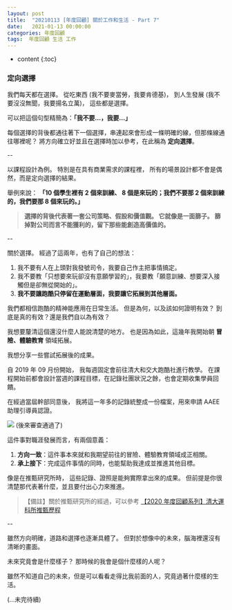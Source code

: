 ```yaml
---
layout: post
title:  "20210113 [年度回顧] 關於工作和生活 - Part 7"
date:   2021-01-13 00:00:00
categories: 年度回顧
tags:  年度回顧 生活 工作
---
```



* content
{:toc}


### 定向選擇

我們每天都在選擇。
從吃東西 (我不要麥當勞，我要肯德基)，
到人生發展 (我不要沒沒無聞，我要揚名立萬)，
這些都是選擇。

可以把這個句型精簡為：**「我不要...，我要...」**

每個選擇的背後都通往著下一個選擇，串連起來會形成一條明確的線，但那條線通往哪裡呢？
將方向確立好並且在選擇時加以參考，在此稱為 **定向選擇**。

--

以課程設計為例。
特別是在具有商業需求的課程裡，
所有的場景設計都不會是偶然，而是定向選擇的結果。

舉例來說：
**「10 個學生裡有 2 個來訓練、 8 個是來玩的；我們不要那 2 個來訓練的，我們要那 8 個來玩的。」**

> **選擇的背後代表著一套公司策略、假設和價值觀。
它就像是一面篩子。
篩掉對公司而言不能獲利的，留下那些能創造高價值的。**

--

關於選擇。
經過了這兩年，也有了自己的想法：
1. 我不要有人在上頭對我發號司令，我要自己作主把事情搞定。
2. 我不要教「只想要來玩卻沒有意願學習的」，我要教「願意訓練、想要深入接觸但是卻無從開始的」。
3. **我不要讓跑酷只停留在運動層面，我要讓它拓展到其他層面。**

我們都相信跑酷的精神能應用在日常生活。
但是為何，以及該如何證明有效？
到底是真的有效？還是我們自以為有效？

我想要釐清這個還沒什麼人能說清楚的地方。
也是因為如此，這幾年我開始朝 **冒險、體驗教育** 領域拓展。

我想分享一些嘗試拓展後的成果。

自 2019 年 09 月份開始，
我每週固定會前往清大和交大跑酷社進行教學。
在課程開始前都會設計當週的課程目標，在記錄社團狀況之餘，也會定期收集學員回饋。

在經過當屆幹部同意後，
我將這一年多的記錄統整成一份檔案，用來申請 AAEE 助理引導員認證。

![](https://i.imgur.com/NaQp28n.png)
(後來審查通過了)

這件事對職涯發展而言，有兩個意義：
1. **方向一致**：這件事本來就和我期望前往的冒險、體驗教育領域成正相關。
2. **承上接下**：完成這件事情的同時，也能幫助我達成並推進其他目標。

像是在推甄研究所時，
這些記錄、證照是能夠實際拿出來的成果。
但前提是你很清楚那代表著什麼，並且要付出心力來推進。

>【備註】關於推甄研究所的經過，可以參考 [【2020 年度回顧系列】清大運科所推甄歷程](https://shouzo.github.io/collections/years/2020_NTHU-Sport-Science.html)

--

雖然方向明確，道路和選擇也逐漸具體了。
但對於想像中的未來，腦海裡還沒有清晰的畫面。

未來究竟會是什麼樣子？
那時候的我會是個什麼樣的人呢？

雖然不知道自己的未來，但是可以看看走得比我前面的人，究竟過著什麼樣的生活。

(...未完待續)
